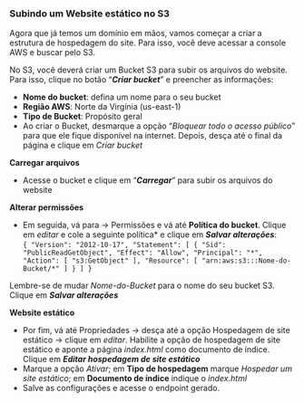 <h3 id="subindo-um-website-estático-no-s3">Subindo um Website estático no S3</h3>
<p>Agora que já temos um domínio em mãos, vamos começar a criar a estrutura de hospedagem do site. Para isso, você deve acessar a console AWS e buscar pelo S3.</p>
<p>No S3, você deverá criar um Bucket S3 para subir os arquivos do website. Para isso, clique no botão “<strong><em>Criar bucket</em></strong>” e preencher as informações:</p>
<ul>
<li><strong>Nome do bucket</strong>: defina um nome para o seu bucket</li>
<li><strong>Região AWS</strong>: Norte da Virgínia (us-east-1)</li>
<li><strong>Tipo de Bucket</strong>: Propósito geral</li>
<li>Ao criar o Bucket, desmarque a opção “<em>Bloquear todo o acesso público</em>” para que ele fique disponível na internet. Depois, desça até o final da página e clique em <em>Criar bucket</em></li>
</ul>
<p><strong>Carregar arquivos</strong></p>
<ul>
<li>Acesse o bucket e clique em “<em><strong>Carregar</strong></em>” para subir os arquivos do website</li>
</ul>
<p><strong>Alterar permissões</strong></p>
<ul>
<li>Em seguida, vá para -&gt; Permissões e vá até <strong>Política do bucket</strong>. Clique em <em>editar</em> e cole a seguinte política* e clique em <em><strong>Salvar alterações</strong></em>:<br>
<code>{ "Version": "2012-10-17", "Statement": [ { "Sid": "PublicReadGetObject", "Effect": "Allow", "Principal": "*", "Action": [ "s3:GetObject" ], "Resource": [ "arn:aws:s3:::Nome-do-Bucket/*" ] } ] }</code></li>
</ul>
<p>Lembre-se de mudar <em>Nome-do-Bucket</em> para o nome do seu bucket S3. Clique em <em><strong>Salvar alterações</strong></em></p>
<p><strong>Website estático</strong></p>
<ul>
<li>Por fim, vá até Propriedades -&gt; desça até a opção Hospedagem de site estático -&gt; clique em <em>editar</em>. Habilite a opção de hospedagem de site estático e aponte a página <em>index.html</em> como documento de índice. Clique em <em><strong>Editar hospedagem de site estático</strong></em></li>
<li>Marque a opção <em>Ativar</em>; em <strong>Tipo de hospedagem</strong> marque <em>Hospedar um site estático</em>; em <strong>Documento de índice</strong> indique o <em>index.html</em></li>
<li>Salve as configurações e acesse o endpoint gerado.</li>
</ul>

